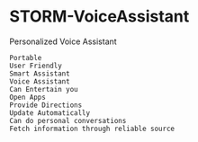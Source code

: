 # STORM-VoiceAssistant
Personalized Voice Assistant

	Portable
	User Friendly
	Smart Assistant
	Voice Assistant
	Can Entertain you
	Open Apps
	Provide Directions
	Update Automatically
	Can do personal conversations
	Fetch information through reliable source
